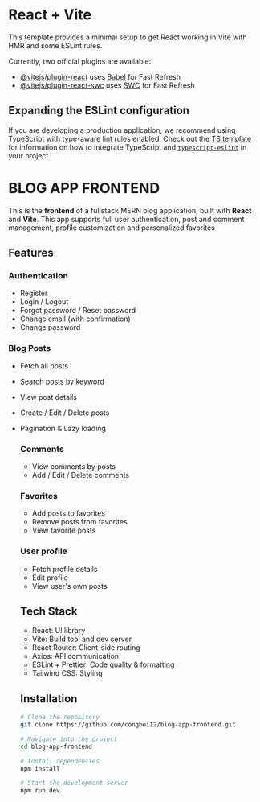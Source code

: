 # React + Vite

This template provides a minimal setup to get React working in Vite with HMR and some ESLint rules.

Currently, two official plugins are available:

- [@vitejs/plugin-react](https://github.com/vitejs/vite-plugin-react/blob/main/packages/plugin-react) uses [Babel](https://babeljs.io/) for Fast Refresh
- [@vitejs/plugin-react-swc](https://github.com/vitejs/vite-plugin-react/blob/main/packages/plugin-react-swc) uses [SWC](https://swc.rs/) for Fast Refresh

## Expanding the ESLint configuration

If you are developing a production application, we recommend using TypeScript with type-aware lint rules enabled. Check out the [TS template](https://github.com/vitejs/vite/tree/main/packages/create-vite/template-react-ts) for information on how to integrate TypeScript and [`typescript-eslint`](https://typescript-eslint.io) in your project.

# BLOG APP FRONTEND
This is the **frontend** of a fullstack MERN blog application, built with **React** and **Vite**. This app supports full user authentication, post and comment management, profile customization and personalized favorites

## Features

### Authentication
- Register
- Login / Logout
- Forgot password / Reset password
- Change email (with confirmation)
- Change password

### Blog Posts
- Fetch all posts
- Search posts by keyword
- View post details
- Create / Edit / Delete posts
- Pagination & Lazy loading

  ### Comments
  - View comments by posts
  - Add / Edit / Delete comments
 
  ### Favorites
  - Add posts to favorites
  - Remove posts from favorites
  - View favorite posts
 
  ### User profile
  - Fetch profile details
  - Edit profile
  - View user's own posts

  ## Tech Stack
  - React: UI library
  - Vite: Build tool and dev server
  - React Router: Client-side routing
  - Axios: API communication
  - ESLint + Prettier: Code quality & formatting
  - Tailwind CSS: Styling
 
  ## Installation

  ```bash
  # Clone the repository
  git clone https://github.com/congbui12/blog-app-frontend.git

  # Navigate into the project
  cd blog-app-frontend

  # Install dependencies
  npm install

  # Start the development server
  npm run dev
